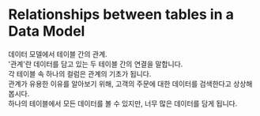 # Relationships between tables in a Data Model  
  
  데이터 모델에서 테이블 간의 관계.  
  '관계'란 데이터를 담고 있는 두 테이블 간의 연결을 말합니다.  
  각 테이블 속 하나의 컬럼은 관계의 기초가 됩니다.  
  관계가 유용한 이유를 알아보기 위해, 고객의 주문에 대한 데이터를 검색한다고 상상해 봅시다.  
  하나의 테이블에서 모든 데이터를 볼 수 있지만, 너무 많은 데이터를 담게 됩니다. 
  
